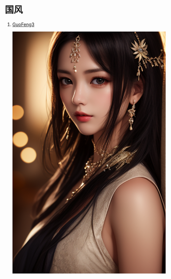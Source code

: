 # 国风

1. [GuoFeng3](https://civitai.com/models/10415/guofeng3)
   
   ![](../../assets/reference/178650.jpeg ':size=50%')